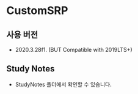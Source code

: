 # CustomSRP

## 사용 버전
- 2020.3.28f1. (BUT Compatible with 2019LTS+)


## Study Notes
- StudyNotes 폴더에서 확인할 수 있습니다.
